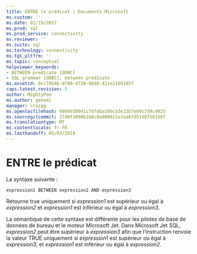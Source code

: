 ```yaml
---
title: ENTRE le prédicat | Documents Microsoft
ms.custom: ''
ms.date: 01/19/2017
ms.prod: sql
ms.prod_service: connectivity
ms.reviewer: ''
ms.suite: sql
ms.technology: connectivity
ms.tgt_pltfrm: ''
ms.topic: conceptual
helpviewer_keywords:
- BETWEEN predicate [ODBC]
- SQL grammar [ODBC], between predicate
ms.assetid: 0cc7464b-d788-4720-98d8-411e1169185f
caps.latest.revision: 5
author: MightyPen
ms.author: genemi
manager: craigg
ms.openlocfilehash: 9909930941c7dfd6a180ca3e33b7e89c7d9c4825
ms.sourcegitcommit: 1740f3090b168c0e809611a7aa6fd514075616bf
ms.translationtype: MT
ms.contentlocale: fr-FR
ms.lasthandoff: 05/03/2018
---
```

# <a name="between-predicate"></a>ENTRE le prédicat
La syntaxe suivante :  
  
```  
expression1 BETWEEN expression2 AND expression3  
```  
  
 Retourne true uniquement si *expression1* est supérieur ou égal à *expression2* et *expression1* est inférieur ou égal à *expression3*.  
  
 La sémantique de cette syntaxe est différente pour les pilotes de base de données de bureau et le moteur Microsoft Jet. Dans Microsoft Jet SQL, *expression2* peut être supérieur à *expression3* afin que l’instruction renvoie la valeur TRUE uniquement si *expression1* est supérieur ou égal à *expression3*, et *expression1* est inférieur ou égal à *expression2*.

